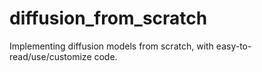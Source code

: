 # diffusion_from_scratch
Implementing diffusion models from scratch, with easy-to-read/use/customize code.


